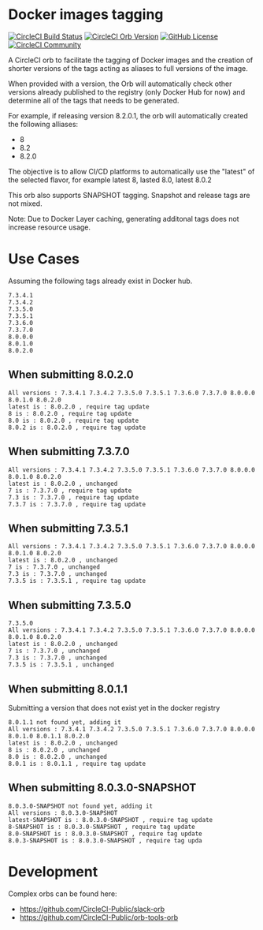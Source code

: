 # Docker images tagging

[![CircleCI Build Status](https://circleci.com/gh/Jahia/docker-tags-orb.svg?style=shield "CircleCI Build Status")](https://circleci.com/gh/Jahia/docker-tags-orb) [![CircleCI Orb Version](https://badges.circleci.com/orbs/jahia/docker-tags-orb)](https://circleci.com/orbs/registry/orb/jahia/docker-tags-orb) [![GitHub License](https://img.shields.io/badge/license-MIT-lightgrey.svg)](https://raw.githubusercontent.com/Jahia/docker-tags-orb/master/LICENSE) [![CircleCI Community](https://img.shields.io/badge/community-CircleCI%20Discuss-343434.svg)](https://discuss.circleci.com/c/ecosystem/orbs)



A CircleCI orb to facilitate the tagging of Docker images and the creation of shorter versions of the tags acting as aliases to full versions of the image.

When provided with a version, the Orb will automatically check other versions already published to the registry (only Docker Hub for now) and determine all of the tags that needs to be generated.

For example, if releasing version 8.2.0.1, the orb will automatically created the following alliases:
* 8
* 8.2
* 8.2.0

The objective is to allow CI/CD platforms to automatically use the "latest" of the selected flavor, for example latest 8, lasted 8.0, latest 8.0.2

This orb also supports SNAPSHOT tagging. Snapshot and release tags are not mixed.

Note: Due to Docker Layer caching, generating additonal tags does not increase resource usage.

# Use Cases

Assuming the following tags already exist in Docker hub.

```
7.3.4.1
7.3.4.2
7.3.5.0
7.3.5.1
7.3.6.0
7.3.7.0
8.0.0.0
8.0.1.0
8.0.2.0
```

## When submitting 8.0.2.0

```
All versions : 7.3.4.1 7.3.4.2 7.3.5.0 7.3.5.1 7.3.6.0 7.3.7.0 8.0.0.0 8.0.1.0 8.0.2.0
latest is : 8.0.2.0 , require tag update
8 is : 8.0.2.0 , require tag update
8.0 is : 8.0.2.0 , require tag update
8.0.2 is : 8.0.2.0 , require tag update
```


## When submitting 7.3.7.0

```
All versions : 7.3.4.1 7.3.4.2 7.3.5.0 7.3.5.1 7.3.6.0 7.3.7.0 8.0.0.0 8.0.1.0 8.0.2.0
latest is : 8.0.2.0 , unchanged
7 is : 7.3.7.0 , require tag update
7.3 is : 7.3.7.0 , require tag update
7.3.7 is : 7.3.7.0 , require tag update
```

## When submitting 7.3.5.1

```
All versions : 7.3.4.1 7.3.4.2 7.3.5.0 7.3.5.1 7.3.6.0 7.3.7.0 8.0.0.0 8.0.1.0 8.0.2.0
latest is : 8.0.2.0 , unchanged
7 is : 7.3.7.0 , unchanged
7.3 is : 7.3.7.0 , unchanged
7.3.5 is : 7.3.5.1 , require tag update
```

## When submitting 7.3.5.0

```
7.3.5.0
All versions : 7.3.4.1 7.3.4.2 7.3.5.0 7.3.5.1 7.3.6.0 7.3.7.0 8.0.0.0 8.0.1.0 8.0.2.0
latest is : 8.0.2.0 , unchanged
7 is : 7.3.7.0 , unchanged
7.3 is : 7.3.7.0 , unchanged
7.3.5 is : 7.3.5.1 , unchanged
```

## When submitting 8.0.1.1

Submitting a version that does not exist yet in the docker registry

```
8.0.1.1 not found yet, adding it
All versions : 7.3.4.1 7.3.4.2 7.3.5.0 7.3.5.1 7.3.6.0 7.3.7.0 8.0.0.0 8.0.1.0 8.0.1.1 8.0.2.0
latest is : 8.0.2.0 , unchanged
8 is : 8.0.2.0 , unchanged
8.0 is : 8.0.2.0 , unchanged
8.0.1 is : 8.0.1.1 , require tag update 
```

## When submitting 8.0.3.0-SNAPSHOT

```
8.0.3.0-SNAPSHOT not found yet, adding it
All versions : 8.0.3.0-SNAPSHOT
latest-SNAPSHOT is : 8.0.3.0-SNAPSHOT , require tag update
8-SNAPSHOT is : 8.0.3.0-SNAPSHOT , require tag update
8.0-SNAPSHOT is : 8.0.3.0-SNAPSHOT , require tag update
8.0.3-SNAPSHOT is : 8.0.3.0-SNAPSHOT , require tag upda
```

# Development

Complex orbs can be found here:
 * https://github.com/CircleCI-Public/slack-orb
 * https://github.com/CircleCI-Public/orb-tools-orb

